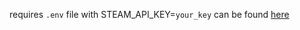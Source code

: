 requires `.env` file with STEAM_API_KEY=`your_key`
can be found [here](https://steamcommunity.com/dev/apikey)

